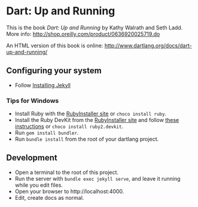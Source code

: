 Dart: Up and Running
=============

This is the book _Dart: Up and Running_ by Kathy Walrath and Seth Ladd.
More info: http://shop.oreilly.com/product/0636920025719.do

An HTML version of this book is online:
http://www.dartlang.org/docs/dart-up-and-running/

## Configuring your system

* Follow [Installing Jekyll](https://help.github.com/articles/using-jekyll-with-pages/#installing-jekyll)

### Tips for Windows

* Install Ruby with the [RubyInstaller site](http://rubyinstaller.org/downloads/) or `choco install ruby`.
* Install the Ruby DevKit from the [RubyInstaller site](http://rubyinstaller.org/downloads/) and follow [these instructions](https://github.com/oneclick/rubyinstaller/wiki/Development-Kit) or `choco install ruby2.devkit`.
* Run `gem install bundler`.
* Run `bundle install` from the root of your dartlang project.

## Development

* Open a terminal to the root of this project.
* Run the server with `bundle exec jekyll serve`, and leave it running while you edit files.
* Open your browser to http://localhost:4000.
* Edit, create docs as normal.

